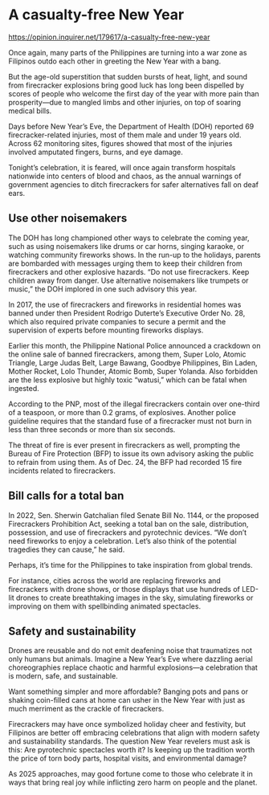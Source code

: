 # A casualty-free New Year

https://opinion.inquirer.net/179617/a-casualty-free-new-year



Once again, many parts of the Philippines are turning into a war zone as Filipinos outdo each other in greeting the New Year with a bang.

But the age-old superstition that sudden bursts of heat, light, and sound from firecracker explosions bring good luck has long been dispelled by scores of people who welcome the first day of the year with more pain than prosperity—due to mangled limbs and other injuries, on top of soaring medical bills.

Days before New Year’s Eve, the Department of Health (DOH) reported 69 firecracker-related injuries, most of them male and under 19 years old. Across 62 monitoring sites, figures showed that most of the injuries involved amputated fingers, burns, and eye damage.

Tonight’s celebration, it is feared, will once again transform hospitals nationwide into centers of blood and chaos, as the annual warnings of government agencies to ditch firecrackers for safer alternatives fall on deaf ears.



##  Use other noisemakers



The DOH has long championed other ways to celebrate the coming year, such as using noisemakers like drums or car horns, singing karaoke, or watching community fireworks shows. In the run-up to the holidays, parents are bombarded with messages urging them to keep their children from firecrackers and other explosive hazards. “Do not use firecrackers. Keep children away from danger. Use alternative noisemakers like trumpets or music,” the DOH implored in one such advisory this year.

In 2017, the use of firecrackers and fireworks in residential homes was banned under then President Rodrigo Duterte’s Executive Order No. 28, which also required private companies to secure a permit and the supervision of experts before mounting fireworks displays.

Earlier this month, the Philippine National Police announced a crackdown on the online sale of banned firecrackers, among them, Super Lolo, Atomic Triangle, Large Judas Belt, Large Bawang, Goodbye Philippines, Bin Laden, Mother Rocket, Lolo Thunder, Atomic Bomb, Super Yolanda. Also forbidden are the less explosive but highly toxic “watusi,” which can be fatal when ingested.

According to the PNP, most of the illegal firecrackers contain over one-third of a teaspoon, or more than 0.2 grams, of explosives. Another police guideline requires that the standard fuse of a firecracker must not burn in less than three seconds or more than six seconds.

The threat of fire is ever present in firecrackers as well, prompting the Bureau of Fire Protection (BFP) to issue its own advisory asking the public to refrain from using them. As of Dec. 24, the BFP had recorded 15 fire incidents related to firecrackers.



##  Bill calls for a total ban



In 2022, Sen. Sherwin Gatchalian filed Senate Bill No. 1144, or the proposed Firecrackers Prohibition Act, seeking a total ban on the sale, distribution, possession, and use of firecrackers and pyrotechnic devices. “We don’t need fireworks to enjoy a celebration. Let’s also think of the potential tragedies they can cause,” he said.

Perhaps, it’s time for the Philippines to take inspiration from global trends.

For instance, cities across the world are replacing fireworks and firecrackers with drone shows, or those displays that use hundreds of LED-lit drones to create breathtaking images in the sky, simulating fireworks or improving on them with spellbinding animated spectacles.



##  Safety and sustainability



Drones are reusable and do not emit deafening noise that traumatizes not only humans but animals. Imagine a New Year’s Eve where dazzling aerial choreographies replace chaotic and harmful explosions—a celebration that is modern, safe, and sustainable.

Want something simpler and more affordable? Banging pots and pans or shaking coin-filled cans at home can usher in the New Year with just as much merriment as the crackle of firecrackers.

Firecrackers may have once symbolized holiday cheer and festivity, but Filipinos are better off embracing celebrations that align with modern safety and sustainability standards. The question New Year revelers must ask is this: Are pyrotechnic spectacles worth it? Is keeping up the tradition worth the price of torn body parts, hospital visits, and environmental damage?

As 2025 approaches, may good fortune come to those who celebrate it in ways that bring real joy while inflicting zero harm on people and the planet.